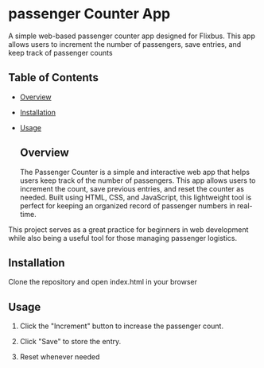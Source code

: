 # passenger Counter App

A simple web-based passenger counter app designed for Flixbus. This app allows users to increment the number of passengers, save entries, and keep track of passenger counts

## Table of Contents

- [Overview](#overview)
- [Installation](#installation)
- [Usage](#Usage)

  ## Overview
  The Passenger Counter is a simple and interactive web app that helps users keep track of the number of passengers. This app allows users to increment the count, save previous entries, and reset the counter as needed. Built using HTML, CSS, and JavaScript, this lightweight tool is perfect for keeping an organized record of passenger numbers in real-time.

This project serves as a great practice for beginners in web development while also being a useful tool for those managing passenger logistics. 


## Installation
Clone the repository and open index.html in your browser

## Usage 
1. Click the "Increment" button to increase the passenger count.


2. Click "Save" to store the entry.


3. Reset whenever needed


   










